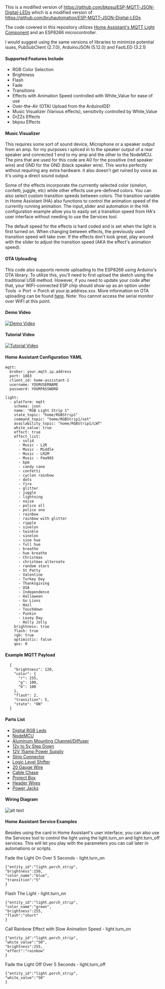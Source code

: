 This is a modified version of https://github.com/bkpsu/ESP-MQTT-JSON-Digital-LEDs which is a modified version of https://github.com/bruhautomation/ESP-MQTT-JSON-Digital-LEDs

The code covered in this repository utilizes [Home Assistant's MQTT Light Component](https://home-assistant.io/components/light.mqtt_json/) and an ESP8266 microcontroller. 

I would suggest using the same versions of libraries to minimize potential isues, PubSubClient (2.7.0), ArduinoJSON (5.12.0) and FastLED (3.2.1)

#### Supported Features Include
- RGB Color Selection
- Brightness 
- Flash
- Fade
- Transitions
- Effects with Animation Speed controlled with White_Value for ease of use
- Over-the-Air (OTA) Upload from the ArduinoIDE!
- Music Visualizer (Various effects), sensitivity controlled by White_Value
- DrZZs Effects
- bkpsu Effects

#### Music Visualizer
This requires some sort of sound device, Microphone or a speaker output from an amp. for my purposes i spliced in to the speaker output of a rear speaker and connected 1 end to my amp and the other to the NodeMCU. The pins that are used for this code are A0 for the possitive (red speaker wire) and GND for the GND (black speaker wire). This works perfectly without requiring any extra hardware. it also doesn't get ruined by voice as it's using a direct sound output.

Some of the effects incorporate the currrently selected color (sinelon, confetti, juggle, etc) while other effects use pre-defined colors. You can also select custom transition speeds between colors. The transition variable in Home Assistant (HA) also functions to control the animation speed of the currently running animation. The input_slider and automation in the HA configuration example allow you to easily set a transition speed from HA's user interface without needing to use the Services tool. 

The default speed for the effects is hard coded and is set when the light is first turned on. When changing between effects, the previously used transition speed will take over. If the effects don't look great, play around with the slider to adjust the transition speed (AKA the effect's animation speed). 

#### OTA Uploading
This code also supports remote uploading to the ESP8266 using Arduino's OTA library. To utilize this, you'll need to first upload the sketch using the traditional USB method. However, if you need to update your code after that, your WIFI-connected ESP chip should show up as an option under Tools -> Port -> Porch at your.ip.address.xxx. More information on OTA uploading can be found [here](http://esp8266.github.io/Arduino/versions/2.0.0/doc/ota_updates/ota_updates.html). Note: You cannot access the serial monitor over WIFI at this point.  

#### Demo Video
[![Demo Video](http://i.imgur.com/cpW2JAX.png)](https://www.youtube.com/watch?v=DQZ4x6Z3678 "Demo - RGB Digital LED Strip controlled using ESP, MQTT, and Home Assistant")

#### Tutorial Video
[![Tutorial Video](http://i.imgur.com/9UMl8Xo.jpg)](https://www.youtube.com/watch?v=9KI36GTgwuQ "The BEST Digital LED Strip Light Tutorial - DIY, WIFI-Controllable via ESP, MQTT, and Home Assistant")

#### Home Assistant Configuration YAML
````
mqtt:
  broker: your.mqtt.ip.address
  port: 1883
  client_id: home-assistant-1
  username: YOURUSERNAME
  password: YOURPASSWORD

light:
  - platform: mqtt
    schema: json
    name: "RGB Light Strip 1"
    state_topic: "home/RGBStrip1"
    command_topic: "home/RGBStrip1/set"
	availability_topic: "home/RGBStrip1/LWT"
    white_value: true
    effect: true
    effect_list:
      - solid    
      - Music - L2R
      - Music - Middle
      - Music - LR2M
      - Music - Fma965
      - bpm
      - candy cane  
      - confetti  
      - cyclon rainbow  
      - dots  
      - fire  
      - glitter  
      - juggle  
      - lightning
      - noise  
      - police all  
      - police one  
      - rainbow  
      - rainbow with glitter  
      - ripple  
      - sinelon    
      - twinkle
      - sinelon
      - sine hue
      - full hue
      - breathe
      - hue breathe
      - Christmas
      - christmas alternate
      - random stars
      - St Patty
      - Valentine
      - Turkey Day
      - Thanksgiving
      - USA
      - Independence
      - Halloween
      - Go Lions
      - Hail
      - Touchdown
      - Punkin
      - Lovey Day
      - Holly Jolly      
    brightness: true
    flash: true
    rgb: true
    optimistic: false
    qos: 0
````

#### Example MQTT Payload
````
  {
    "brightness": 120,
    "color": {
      "r": 255,
      "g": 100,
      "b": 100
    },
    "flash": 2,
    "transition": 5,
    "state": "ON"
  }
````

#### Parts List
- [Digital RGB Leds](http://geni.us/8mBml)
- [NodeMCU](http://geni.us/4pVoT)
- [Aluminum Mounting Channel/Diffuser](http://geni.us/JBDhv7)
- [12v to 5v Step Down](http://geni.us/PghhV9)
- [12V 15amp Power Supply](http://geni.us/8rKC)
- [Strip Connector](http://geni.us/OL7tHv)
- [Logic Level Shifter](http://geni.us/4hJAyy)
- [20 Gauge Wire](http://geni.us/2MBYAXF)
- [Cable Chase](http://geni.us/lFqD)
- [Project Box](http://geni.us/kZRgaj)
- [Header Wires](http://geni.us/GniKAX)
- [Power Jacks](http://geni.us/7Ywdut)


#### Wiring Diagram
![alt text](https://github.com/bruhautomation/ESP-MQTT-Digital-LEDs/blob/master/ESP%20MQTT%20Digital%20LEDs%20Wiring%20Diagram.png?raw=true "Wiring Diagram")


#### Home Assistant Service Examples
Besides using the card in Home Assistant's user interface, you can also use the Services tool to control the light using the light.turn_on and light.turn_off services. This will let you play with the parameters you can call later in automations or scripts. 

Fade the Light On Over 5 Seconds - light.turn_on
```
{"entity_id":"light.porch_strip",
"brightness":150,
"color_name":"blue",
"transition":"5"
}
```

Flash The Light - light.turn_on
```
{"entity_id":"light.porch_strip",
"color_name":"green",
"brightness":255,
"flash":"short"
}
```

Call Rainbow Effect with Slow Animation Speed - light.turn_on
```
{"entity_id":"light.porch_strip",
"white_value":"50",
"brightness":255,
"effect":"rainbow"
}
```

Fade the Light Off Over 5 Seconds - light.turn_off
```
{"entity_id":"light.porch_strip",
"white_value":"50"
}
```
